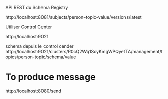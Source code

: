 
API REST du Schema Registry

http://localhost:8081/subjects/person-topic-value/versions/latest



Utiliser Control Center

http://localhost:9021

schema depuis le control cender
http://localhost:9021/clusters/R0cQ2Wq1ScyKmgWPQyetTA/management/topics/person-topic/schema/value

# To produce message 
http://localhost:8080/send